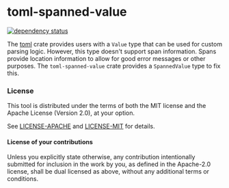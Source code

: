 # toml-spanned-value

[![dependency status](https://deps.rs/repo/github/est31/toml-spanned-value/status.svg)](https://deps.rs/repo/github/est31/toml-spanned-value)

The [toml](https://github.com/alexcrichton/toml-rs) crate provides users with a `Value` type that can be used for custom parsing logic. However, this type doesn't support span information. Spans provide location information to allow for good error messages or other purposes. The `toml-spanned-value` crate provides a `SpannedValue` type to fix this.

### License
[license]: #license

This tool is distributed under the terms of both the MIT license
and the Apache License (Version 2.0), at your option.

See [LICENSE-APACHE](LICENSE-APACHE) and [LICENSE-MIT](LICENSE-MIT) for details.

#### License of your contributions

Unless you explicitly state otherwise, any contribution intentionally submitted for
inclusion in the work by you, as defined in the Apache-2.0 license,
shall be dual licensed as above, without any additional terms or conditions.
